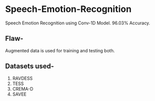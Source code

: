 # Speech-Emotion-Recognition
Speech Emotion Recognition using Conv-1D Model. 96.03% Accuracy.

## Flaw-

Augmented data is used for training and testing both.


## Datasets used-

1. RAVDESS
2. TESS
3. CREMA-D
4. SAVEE

